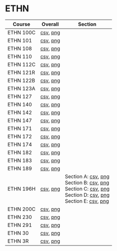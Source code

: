 # ETHN

| Course | Overall | Section |
| ------ | ------- | ------- |
| ETHN 100C | [csv](https://github.com/UCSD-Historical-Enrollment-Data/2025Spring/blob/main/overall/ETHN%20100C.csv), [png](https://raw.githubusercontent.com/UCSD-Historical-Enrollment-Data/2025Spring/main/plot_overall/ETHN%20100C.png) |  |
| ETHN 101 | [csv](https://github.com/UCSD-Historical-Enrollment-Data/2025Spring/blob/main/overall/ETHN%20101.csv), [png](https://raw.githubusercontent.com/UCSD-Historical-Enrollment-Data/2025Spring/main/plot_overall/ETHN%20101.png) |  |
| ETHN 108 | [csv](https://github.com/UCSD-Historical-Enrollment-Data/2025Spring/blob/main/overall/ETHN%20108.csv), [png](https://raw.githubusercontent.com/UCSD-Historical-Enrollment-Data/2025Spring/main/plot_overall/ETHN%20108.png) |  |
| ETHN 110 | [csv](https://github.com/UCSD-Historical-Enrollment-Data/2025Spring/blob/main/overall/ETHN%20110.csv), [png](https://raw.githubusercontent.com/UCSD-Historical-Enrollment-Data/2025Spring/main/plot_overall/ETHN%20110.png) |  |
| ETHN 112C | [csv](https://github.com/UCSD-Historical-Enrollment-Data/2025Spring/blob/main/overall/ETHN%20112C.csv), [png](https://raw.githubusercontent.com/UCSD-Historical-Enrollment-Data/2025Spring/main/plot_overall/ETHN%20112C.png) |  |
| ETHN 121R | [csv](https://github.com/UCSD-Historical-Enrollment-Data/2025Spring/blob/main/overall/ETHN%20121R.csv), [png](https://raw.githubusercontent.com/UCSD-Historical-Enrollment-Data/2025Spring/main/plot_overall/ETHN%20121R.png) |  |
| ETHN 122B | [csv](https://github.com/UCSD-Historical-Enrollment-Data/2025Spring/blob/main/overall/ETHN%20122B.csv), [png](https://raw.githubusercontent.com/UCSD-Historical-Enrollment-Data/2025Spring/main/plot_overall/ETHN%20122B.png) |  |
| ETHN 123A | [csv](https://github.com/UCSD-Historical-Enrollment-Data/2025Spring/blob/main/overall/ETHN%20123A.csv), [png](https://raw.githubusercontent.com/UCSD-Historical-Enrollment-Data/2025Spring/main/plot_overall/ETHN%20123A.png) |  |
| ETHN 127 | [csv](https://github.com/UCSD-Historical-Enrollment-Data/2025Spring/blob/main/overall/ETHN%20127.csv), [png](https://raw.githubusercontent.com/UCSD-Historical-Enrollment-Data/2025Spring/main/plot_overall/ETHN%20127.png) |  |
| ETHN 140 | [csv](https://github.com/UCSD-Historical-Enrollment-Data/2025Spring/blob/main/overall/ETHN%20140.csv), [png](https://raw.githubusercontent.com/UCSD-Historical-Enrollment-Data/2025Spring/main/plot_overall/ETHN%20140.png) |  |
| ETHN 142 | [csv](https://github.com/UCSD-Historical-Enrollment-Data/2025Spring/blob/main/overall/ETHN%20142.csv), [png](https://raw.githubusercontent.com/UCSD-Historical-Enrollment-Data/2025Spring/main/plot_overall/ETHN%20142.png) |  |
| ETHN 147 | [csv](https://github.com/UCSD-Historical-Enrollment-Data/2025Spring/blob/main/overall/ETHN%20147.csv), [png](https://raw.githubusercontent.com/UCSD-Historical-Enrollment-Data/2025Spring/main/plot_overall/ETHN%20147.png) |  |
| ETHN 171 | [csv](https://github.com/UCSD-Historical-Enrollment-Data/2025Spring/blob/main/overall/ETHN%20171.csv), [png](https://raw.githubusercontent.com/UCSD-Historical-Enrollment-Data/2025Spring/main/plot_overall/ETHN%20171.png) |  |
| ETHN 172 | [csv](https://github.com/UCSD-Historical-Enrollment-Data/2025Spring/blob/main/overall/ETHN%20172.csv), [png](https://raw.githubusercontent.com/UCSD-Historical-Enrollment-Data/2025Spring/main/plot_overall/ETHN%20172.png) |  |
| ETHN 174 | [csv](https://github.com/UCSD-Historical-Enrollment-Data/2025Spring/blob/main/overall/ETHN%20174.csv), [png](https://raw.githubusercontent.com/UCSD-Historical-Enrollment-Data/2025Spring/main/plot_overall/ETHN%20174.png) |  |
| ETHN 182 | [csv](https://github.com/UCSD-Historical-Enrollment-Data/2025Spring/blob/main/overall/ETHN%20182.csv), [png](https://raw.githubusercontent.com/UCSD-Historical-Enrollment-Data/2025Spring/main/plot_overall/ETHN%20182.png) |  |
| ETHN 183 | [csv](https://github.com/UCSD-Historical-Enrollment-Data/2025Spring/blob/main/overall/ETHN%20183.csv), [png](https://raw.githubusercontent.com/UCSD-Historical-Enrollment-Data/2025Spring/main/plot_overall/ETHN%20183.png) |  |
| ETHN 189 | [csv](https://github.com/UCSD-Historical-Enrollment-Data/2025Spring/blob/main/overall/ETHN%20189.csv), [png](https://raw.githubusercontent.com/UCSD-Historical-Enrollment-Data/2025Spring/main/plot_overall/ETHN%20189.png) |  |
| ETHN 196H | [csv](https://github.com/UCSD-Historical-Enrollment-Data/2025Spring/blob/main/overall/ETHN%20196H.csv), [png](https://raw.githubusercontent.com/UCSD-Historical-Enrollment-Data/2025Spring/main/plot_overall/ETHN%20196H.png) | Section A: [csv](https://github.com/UCSD-Historical-Enrollment-Data/2025Spring/blob/main/section/ETHN%20196H_A.csv), [png](https://raw.githubusercontent.com/UCSD-Historical-Enrollment-Data/2025Spring/main/plot_section/ETHN%20196H_A.png)<br>Section B: [csv](https://github.com/UCSD-Historical-Enrollment-Data/2025Spring/blob/main/section/ETHN%20196H_B.csv), [png](https://raw.githubusercontent.com/UCSD-Historical-Enrollment-Data/2025Spring/main/plot_section/ETHN%20196H_B.png)<br>Section C: [csv](https://github.com/UCSD-Historical-Enrollment-Data/2025Spring/blob/main/section/ETHN%20196H_C.csv), [png](https://raw.githubusercontent.com/UCSD-Historical-Enrollment-Data/2025Spring/main/plot_section/ETHN%20196H_C.png)<br>Section D: [csv](https://github.com/UCSD-Historical-Enrollment-Data/2025Spring/blob/main/section/ETHN%20196H_D.csv), [png](https://raw.githubusercontent.com/UCSD-Historical-Enrollment-Data/2025Spring/main/plot_section/ETHN%20196H_D.png)<br>Section E: [csv](https://github.com/UCSD-Historical-Enrollment-Data/2025Spring/blob/main/section/ETHN%20196H_E.csv), [png](https://raw.githubusercontent.com/UCSD-Historical-Enrollment-Data/2025Spring/main/plot_section/ETHN%20196H_E.png) |
| ETHN 200C | [csv](https://github.com/UCSD-Historical-Enrollment-Data/2025Spring/blob/main/overall/ETHN%20200C.csv), [png](https://raw.githubusercontent.com/UCSD-Historical-Enrollment-Data/2025Spring/main/plot_overall/ETHN%20200C.png) |  |
| ETHN 230 | [csv](https://github.com/UCSD-Historical-Enrollment-Data/2025Spring/blob/main/overall/ETHN%20230.csv), [png](https://raw.githubusercontent.com/UCSD-Historical-Enrollment-Data/2025Spring/main/plot_overall/ETHN%20230.png) |  |
| ETHN 291 | [csv](https://github.com/UCSD-Historical-Enrollment-Data/2025Spring/blob/main/overall/ETHN%20291.csv), [png](https://raw.githubusercontent.com/UCSD-Historical-Enrollment-Data/2025Spring/main/plot_overall/ETHN%20291.png) |  |
| ETHN 30 | [csv](https://github.com/UCSD-Historical-Enrollment-Data/2025Spring/blob/main/overall/ETHN%2030.csv), [png](https://raw.githubusercontent.com/UCSD-Historical-Enrollment-Data/2025Spring/main/plot_overall/ETHN%2030.png) |  |
| ETHN 3R | [csv](https://github.com/UCSD-Historical-Enrollment-Data/2025Spring/blob/main/overall/ETHN%203R.csv), [png](https://raw.githubusercontent.com/UCSD-Historical-Enrollment-Data/2025Spring/main/plot_overall/ETHN%203R.png) |  |
